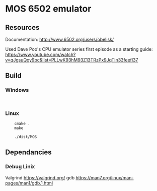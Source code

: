 # MOS 6502 emulator

## Resources
Documentation: http://www.6502.org/users/obelisk/

Used Dave Poo's CPU emulator series first episode as a starting guide: https://www.youtube.com/watch?v=qJgsuQoy9bc&list=PLLwK93hM93Z13TRzPx9JqTIn33feefl37


## Build 
### Windows
```
    
```

### Linux
```
    cmake .
    make

    ./dist/MOS
```

## Dependancies
### Debug Linix
Valgrind https://valgrind.org/
gdb https://man7.org/linux/man-pages/man1/gdb.1.html 
